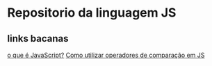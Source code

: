 # Repositorio da linguagem JS
## links bacanas
[o que é JavaScript?](https://developer.mozilla.org/pt-BR/docs/Learn/JavaScript/First_steps/What_is_JavaScript)
[Como utilizar operadores de comparação em JS](https://www.alura.com.br/artigos/operadores-matematicos-em-javascript)
